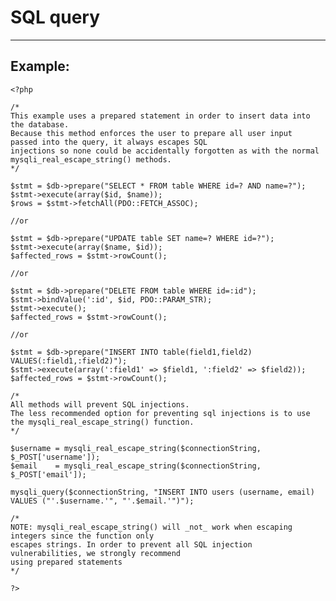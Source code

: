 # SQL query
-------

## Example:


    <?php

	/*
	This example uses a prepared statement in order to insert data into the database.
	Because this method enforces the user to prepare all user input  passed into the query, it always escapes SQL
	injections so none could be accidentally forgotten as with the normal mysqli_real_escape_string() methods.
	*/

	$stmt = $db->prepare("SELECT * FROM table WHERE id=? AND name=?");
	$stmt->execute(array($id, $name));
	$rows = $stmt->fetchAll(PDO::FETCH_ASSOC);

	//or		

	$stmt = $db->prepare("UPDATE table SET name=? WHERE id=?");
	$stmt->execute(array($name, $id));
	$affected_rows = $stmt->rowCount();

	//or

	$stmt = $db->prepare("DELETE FROM table WHERE id=:id");
	$stmt->bindValue(':id', $id, PDO::PARAM_STR);
	$stmt->execute();
	$affected_rows = $stmt->rowCount();

	//or

	$stmt = $db->prepare("INSERT INTO table(field1,field2) VALUES(:field1,:field2)");
	$stmt->execute(array(':field1' => $field1, ':field2' => $field2));
	$affected_rows = $stmt->rowCount();

	/*
	All methods will prevent SQL injections.
	The less recommended option for preventing sql injections is to use the mysqli_real_escape_string() function.
	*/

	$username = mysqli_real_escape_string($connectionString, $_POST['username']);
	$email    = mysqli_real_escape_string($connectionString, $_POST['email']);

	mysqli_query($connectionString, "INSERT INTO users (username, email) VALUES ("'.$username.'", "'.$email.'")");

	/*
	NOTE: mysqli_real_escape_string() will _not_ work when escaping integers since the function only
	escapes strings. In order to prevent all SQL injection vulnerabilities, we strongly recommend
	using prepared statements
	*/

    ?>
